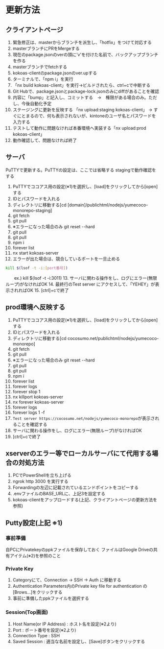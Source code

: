 # 更新方法

## クライアントページ

1. 緊急修正は、masterからブランチを派生し、「hotfix」をつけて対応する
2. masterブランチにPRをMergeする
3. 現在のpackage.jsonのverの頭に'v'を付けた名前で、バックアップブランチを作る
4. masterブランチでfetchする
5. kokoas-clientのpackage.jsonのver.upする
6. ターミナルで、「npm i」を実行
7. 「nx build kokoas-client」を実行→ビルドされたら、ctrl+cで中断する
8. Git Hubで、package.jsonとpackage-lock.jsonのみにdiffがあることを確認
9. 内容に「bump」と記入し、コミットする　→　権限がある場合のみ。ただし、今後自動化予定
10. ステージングに更新を反映する 「nx upload:staging kokoas-client」
    → すぐにとまるので、何も表示されないが、kintoneのユーザ名とパスワードを入力する
11. テストして動作に問題なければ本番環境へ実装する「nx upload:prod kokoas-client」
12. 動作確認して、問題なければ終了

## サーバ

PuTTYで更新する。PuTTYの設定は、ここでは省略する
stagingで動作確認をする

1. PuTTYでココアス用の設定(※1)を選択し、[load]をクリックしてから[open]する
2. IDとパスワードを入れる
3. ディレクトリに移動する[cd [domain]/publichtml/nodejs/yumecoco-monorepo-staging]
4. git fetch
5. git pull
6. ※エラーになった場合のみ git reset --hard
7. git pull
8. git pull
9. npm i
10. forever list
11. nx start kokoas-server
12. エラーが出た場合は、競合しているポートを一旦止める

```bash
kill $(lsof -t -i:[port番号])
```

　　ex.) kill $(lsof -t -i:3011)
13.  サーバに関わる操作をし、ログにエラー(無限ループ)がなければOK
14.  最終行のTest server にアクセスして、「YEHEY」が表示されればOK
15.  [ctrl]+cで終了

## prod環境へ反映する

1. PuTTYでココアス用の設定(※1)を選択し、[load]をクリックしてから[open]する
2. IDとパスワードを入れる
3. ディレクトリに移動する[cd cocosumo.net/publichtml/nodejs/yumecoco-monorepo]
4. git fetch
5. git pull
6. ※エラーになった場合のみ git reset --hard
7. git pull
8. git pull
9. npm i
10. forever list
11. forever logs
12. forever stop 1
13. nx killport kokoas-server
14. nx forever kokoas-server
15. forever logs
16. forever logs 1 -f
17. ```Test server https://cocosumo.net/nodejs/yumecoco-monorepo```が表示されることを確認する
18. サーバに関わる操作をし、ログにエラー(無限ループ)がなければOK
19. [ctrl]+cで終了

## xserverのエラー等でローカルサーバにて代用する場合の対処方法

1. PCでPowerShellを立ち上げる
2. ngrok http 3000 を実行する
3. Forwardingの左辺に記載されているエンドポイントをコピーする
4. .envファイルのBASE_URLに、上記3を設定する
5. kokoas-clientをアップロードする(上記、クライアントページの更新方法を参照)

## Putty設定(上記 ※1)

### 事前準備

自PCにPrivatekeyのppkファイルを保存しておく
ファイルはGoogle Driveの共有アイテム(※2)を参照のこと

### Private Key

1. Categoryにて、Connection -> SSH -> Auth に移動する
2. Authentication Parameters内のPrivate key file for authentication の[Brows...]をクリックする
3. 事前に準備したppkファイルを選択する

### Session(Top画面)

1. Host Name(or IP Address) : ホスト名を設定(※2より)
2. Port : ポート番号を設定(※2より)
3. Connection Type : SSH
4. Saved Session : 適当な名前を設定し、[Save]ボタンをクリックする
